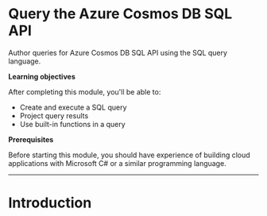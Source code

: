 # Query the Azure Cosmos DB SQL API

Author queries for Azure Cosmos DB SQL API using the SQL query language.

**Learning objectives**

After completing this module, you'll be able to:

* Create and execute a SQL query
* Project query results
* Use built-in functions in a query

**Prerequisites**

Before starting this module, you should have experience of building cloud applications with Microsoft C# or a similar programming language.

---

# Introduction
